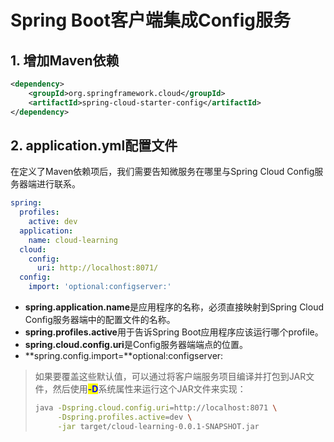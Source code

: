 # Spring Boot客户端集成Config服务

## 1. 增加Maven依赖

```xml
<dependency>
    <groupId>org.springframework.cloud</groupId>
    <artifactId>spring-cloud-starter-config</artifactId>
</dependency>
```

## 2. application.yml配置文件

在定义了Maven依赖项后，我们需要告知微服务在哪里与Spring Cloud Config服务器端进行联系。

```yaml
spring:
  profiles:
    active: dev
  application:
    name: cloud-learning
  cloud:
    config:
      uri: http://localhost:8071/
  config:
    import: 'optional:configserver:'
```

* **spring.application.name**是应用程序的名称，必须直接映射到Spring Cloud Config服务器端中的配置文件的名称。
* **spring.profiles.active**用于告诉Spring Boot应用程序应该运行哪个profile。
* **spring.cloud.config.uri**是Config服务器端端点的位置。
* **spring.config.import=**optional:configserver:

> 如果要覆盖这些默认值，可以通过将客户端服务项目编译并打包到JAR文件，然后使用<mark style="color:blue;">**-D**</mark>系统属性来运行这个JAR文件来实现：
>
> ```bash
> java -Dspring.cloud.config.uri=http://localhost:8071 \
>      -Dspring.profiles.active=dev \
>      -jar target/cloud-learning-0.0.1-SNAPSHOT.jar
> ```

